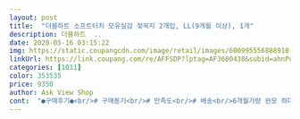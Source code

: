 ```yaml
---
layout: post 
title:  "더블하트 소프트터치 모유실감 젖꼭지 2개입, LL(9개월 이상), 1개" 
description: 더블하트  ..
date: 2020-05-16 03:15:22 
img: https://static.coupangcdn.com/image/retail/images/600995556888910-57b16b4d-53b2-461f-8dc0-682a5fa0e873.jpg 
linkUrl: https://link.coupang.com/re/AFFSDP?lptag=AF3600438&subid=ahnPublicAsk&pageKey=178339548&itemId=510359033&vendorItemId=3640423066&traceid=V0-113-00c43ae910dbfbe1 
categories: [1011] 
color: 353535 
price: 9350 
author: Ask View Shop 
cont:  "●구매후기●<br/># 구매동기<br/># 만족도<br/># 배송<br/>6개월가량 완모 하다가 먹고싶은게 너무 많은데 먹질 못하니<br/>6개월부터 L사이즈로 천천히 물리다가<br/>9개월이 되어서 LL사이즈로 바꿨어요 ! ㅎㅎ<br/>세척하고 나니 하얀 부분이 좀 사라졌어요.<br/><br/>아니네요.<br/> 건조되면서 또 하얗게 보이네요ㅜ<br/>ㅋㅋ유명하쥬? 첫단계부터쭉써오다가 젖꼭지교체시기도오고<br/>개월수 상관없이 젖꼭지 단계를 높이라는 얘길 봣엇는데<br/>개월수도이미지난거사용해서 맞춰서새로다시구매했어요<br/>구멍크기도 아기개월수맞게잘나오는거같구요 사래도크게걸리지않고<br/>그래도 여태 이런 일이 없었기에 찜찜하긴 합니다.<br/><br/>그래도용기자체가부드러워서 물고해도안심해요<br/>그래서 모유실감 L을 구매해서 두유를 담아서 조금씩 먹이다보니<br/>그래서 준비해둔 닥터X라운 젖병은 쓰지도 못하고<br/>그래서더블하트를쭉써온거같기도하고ㅎㅎㅎ<br/>그렇게 싫어라하던 분유까지 먹게 되엇어요 !! ̀.<br/>̫́✧<br/>그로미X젖병에 유피X뚜껑에 끼운 모습이예요 <br/>근데 이번에는 포장은 좀 구겨지긴 했어도 잘 왔으나 제품이 이상해요.<br/><br/>근데 제가 왜 이래야 하는지.<br/>.<br/> 싶네요.<br/><br/>급한대로 그냥 썼어요.<br/><br/>꼬로나 때문에 집에서 억지로 격리하고 잇는게<br/>내새꾸 잘햇다 잘햇다 이쁘다 이쁘다 칭찬을 엄청 해줬네요 ㅎㅎ<br/>너무너무 힘들어서 젖병을 물리니 절대 !! 아주 절때 !!<br/>네번째 사진은 유피X , 그로미X 모두 호환가능해서<br/>단계별로있으니그단계별로교체해주면될거같애요<br/>당연히 쪽쪽이를 6개 이상 종류별로 바꿔봐도 매번 실패하고 ᷄⌓᷅<br/>더군다나 분유는 80이상 먹지 못햇는데 240ml를 완샷 !!! 워메 <br/>덕분에 단유하고 분유도 먹이게 되고 좋네여 !! ㅎㅎ<br/>덕분에 저도 라면에 김치도 먹고 매운떡볶이도 먹고 짬뽕도 먹고<br/>도와주는건확실한거같애요<br/>두개가 다 그렇고 제대로 절단이 안되있네요.<br/><br/>두번째 사진은 오른쪽편 살짝 누런게 기존에 사용하던 L사이즈 인데<br/>로켓배송이라서 빠르게신속하게받았어요<br/>모두모두 육아 뽜이팅 하세요 ♡ͥ ♡ͦ ♡ͮ ♡ͤ<br/>모유실감 젖꼭지가 저를 살린듯 하네요 ㅠ ㅎㅎ<br/>받고나서 씻고난뒤열탕도하고 소독하고나서 그러고는줬어요<br/>보면되요? 돌다되어가면서아기가물고뜯고 손으로도잡아뜯기도하고ㅋㅋ<br/>사용할땐 몰랏는데 새거랑 비교하니 누렇네여 ㅠㅠ<br/>색도누래지고 하도아기가물어뜯어서 새는기분도들고ㅜㅜ<br/>서럽고 힘들고 답답하고 짜증나는데<br/>숨 안쉬고 먹다가 빼서 숨을 헉헉 쉬다가 또 물고 결국엔<br/>아가가 젖병을 물면서 숨을 안쉬고 먹는다거나 힘들어한다면<br/>아가손은 옵션 ๑⌓๑ ㅎㅎㅎ<br/>얼마 먹지도 못하고 안먹고... <br/>그게 몇일 반복됫엇어요 ㅠ<br/>얼마전부터 아가가 젖병을 물때 숨을 쉬지않고 먹더라구요 ᷄⌓᷅<br/>에  헤  라  디  야  ♩ ♪ ♫ ♬<br/>오랜만에 기분이가 엄  청 좋앗네요 ღ’ᴗ’ღ<br/>와우 !!! 쒀프롸이즈 !!!!!!!<br/>왜그러나 고민하다가 사이즈를 바꿔줘야하나 ? 힘이 드는건가 ?<br/>왠걸 ? 조금씩 조금씩 먹기 시작하더니 지금은 젖병도 물고<br/>유X스 , 스펙X라 역시나... <br/> 물지 않더라구요 ㅠ<br/>이건 우연의 일치인가 ? 다음날 또 240ml 타줬더니 또 완샷 !!<br/>잘 절단이 안된 느낌.<br/>.<br/> 사진에 보면 하얀 부분 보이실거예요.<br/><br/>잘먹는거같애요 아기의연동운동에도쉽게찌그러지지않아서튼튼하다고<br/>저는더블하트꺼로만써서그런지모르겠지만<br/>저는이번에도 만족하면서잘쓸거같애요ㅎㅎ<br/>저번에는 케이스가 까져와서 기분이 안 좋았는데<br/>저희아가도 딱 그런 케이스네요 ˃̵͈̑ᴗ˂̵͈̑<br/>절단이 잘 안된 부분은 접어주니 해결은 되었습니다.<br/><br/>젖꼭지 바꾸고 240ml 원샷에 거기다가 분유를 원샷 !!!<br/>젖꼭지가 너무 잘 찢어져서 얼마 쓰지 못 하고 계속 주문하고 있지만 이제와 바꿀 수도 없고 난감한 상황이네요... <br/> 첫째 둘째 다 더블하트만 썼는데 앞으로 이런 경우가 또 생긴다면 고려를 좀 해봐야 할 것 같아요.<br/><br/>젖병을 물지 않더라구요 ｡́︿̀｡<br/>제대로 절단이 되지 않은 부분도 여러번 요리저리 접어 주니 Y자 형태가 나오네요.<br/><br/>조리원퇴소하고난그날부터 써왔던더블하트제품!<br/>하는 생각에 LL사이즈로 바꿔서 먹엿더니 ! 뚜둥 ̀.<br/>̫́✧<br/>하자제품을 감안하고 산것도 아니고 새상품이고 제품이 잘 왔다면 이런 일이 없는데 말이죠.<br/><br/>한번도 완샷을 때린적 없엇는데 ,<br/>한번접하고나면은 이거만쭉쓰게되요? 일단엄마가슴처럼편한수유를<br/>할인가로 나온 제품이라 구매했는데 그래서 그런지 모르겠으나 제품 질이 의심 돼요.<br/><br/>회 , 초밥 !! 전부 먹게 되엇네요 ๑❛ᴗ❛๑<br/>" 
---
```

